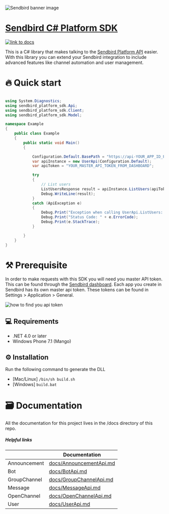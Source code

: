 ![Sendbird banner image](http://ww1.prweb.com/prfiles/2021/09/14/18371217/Sendbird_Logo_RGB_lg.png)

# [Sendbird C# Platform SDK](https://sendbird.com/docs/chat/v3/platform-api/getting-started/prepare-to-use-api)


[![link to docs](https://img.shields.io/badge/SDK-docs-green)](/docs)

This is a C# library that makes talking to the [Sendbird Platform API](https://sendbird.com/docs/chat/v3/platform-api/getting-started/prepare-to-use-api) easier. With this library you can extend your Sendbird integration to include advanced features like channel automation and user management.

# 🔥 Quick start

```csharp

using System.Diagnostics;
using sendbird_platform_sdk.Api;
using sendbird_platform_sdk.Client;
using sendbird_platform_sdk.Model;

namespace Example
{
    public class Example
    {
        public static void Main()
        {

            Configuration.Default.BasePath = "https://api-YOUR_APP_ID_FROM_DASHBOARD.sendbird.com";
            var apiInstance = new UserApi(Configuration.Default);
            var apiToken = "YOUR_MASTER_API_TOKEN_FROM_DASHBOARD";

            try
            {
                // List users
                ListUsersResponse result = apiInstance.ListUsers(apiToken, null, null, null, null, null, null, null, null, null);
                Debug.WriteLine(result);
            }
            catch (ApiException e)
            {
                Debug.Print("Exception when calling UserApi.ListUsers: " + e.Message);
                Debug.Print("Status Code: " + e.ErrorCode);
                Debug.Print(e.StackTrace);
            }

        }
    }
}

```

# ⚒️ Prerequisite
In order to make requests with this SDK you will need you master API token. This can be found through the [Sendbird dashboard](https://dashboard.sendbird.com/).  Each app you create in Sendbird has its own master api token. These tokens can be found in Settings > Application > General.

![how to find you api token](https://i.imgur.com/0YMKtpX.png)

## 💻 Requirements

- .NET 4.0 or later
- Windows Phone 7.1 (Mango)

## ⚙️ Installation

Run the following command to generate the DLL

- [Mac/Linux] `/bin/sh build.sh`
- [Windows] `build.bat`


# 🗃️ Documentation 
All the documentation for this project lives in the /docs directory of this repo. 

##### Helpful links

|       | Documentation |
| ----------- | ----------- |
| Announcement   | [docs/AnnouncementApi.md](docs/AnnouncementApi.md)|
| Bot | [docs/BotApi.md](docs/BotApi.md)  |
| GroupChannel | [docs/GroupChannelApi.md](docs/GroupChannelApi.md)  |
| Message | [docs/MessageApi.md](docs/MessageApi.md)  |
| OpenChannel | [docs/OpenChannelApi.md ](docs/OpenChannelApi.md)  |
| User | [docs/UserApi.md](docs/UserApi.md)  |

